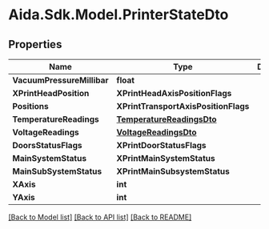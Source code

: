 # Aida.Sdk.Model.PrinterStateDto

## Properties

Name | Type | Description | Notes
------------ | ------------- | ------------- | -------------
**VacuumPressureMillibar** | **float** |  | [optional] 
**XPrintHeadPosition** | **XPrintHeadAxisPositionFlags** |  | [optional] 
**Positions** | **XPrintTransportAxisPositionFlags** |  | [optional] 
**TemperatureReadings** | [**TemperatureReadingsDto**](TemperatureReadingsDto.md) |  | [optional] 
**VoltageReadings** | [**VoltageReadingsDto**](VoltageReadingsDto.md) |  | [optional] 
**DoorsStatusFlags** | **XPrintDoorStatusFlags** |  | [optional] 
**MainSystemStatus** | **XPrintMainSystemStatus** |  | [optional] 
**MainSubSystemStatus** | **XPrintMainSubsystemStatus** |  | [optional] 
**XAxis** | **int** |  | [optional] 
**YAxis** | **int** |  | [optional] 

[[Back to Model list]](../README.md#documentation-for-models) [[Back to API list]](../README.md#documentation-for-api-endpoints) [[Back to README]](../README.md)

